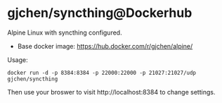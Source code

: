 # gjchen/syncthing@Dockerhub
Alpine Linux with syncthing configured.
* Base docker image: https://hub.docker.com/r/gjchen/alpine/

Usage:
```
docker run -d -p 8384:8384 -p 22000:22000 -p 21027:21027/udp gjchen/syncthing
```

Then use your broswer to visit http://localhost:8384 to change settings.
